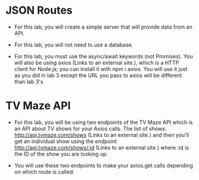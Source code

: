 # JSON Routes
 - For this lab, you will create a simple server that will provide data from an API.

 - For this lab, you will not need to use a database. 

 - For this lab, you must use the async/await keywords (not Promises). You will also be using axios (Links to an external site.), which is a HTTP client for Node.js; you can install it with npm i axios. You will use it just as you did in lab 3 except the URL you pass to axios will be different than lab 3's


# TV Maze API

 - For this lab, you will be using two endpoints of the TV Maze API which is an API about TV shows  for your Axios calls.  The list of shows:  http://api.tvmaze.com/shows (Links to an external site.) and then you'll get an individual show using the endpoint http://api.tvmaze.com/shows/:id (Links to an external site.) where :id is the ID of the show you are looking up.

 - You will use these two endpoints to make your axios.get calls depending on which route is called. 
